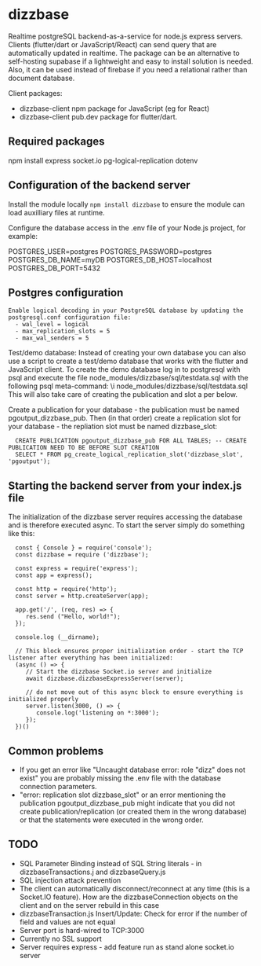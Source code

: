# dizzbase
Realtime postgreSQL backend-as-a-service for node.js express servers.
Clients (flutter/dart or JavaScript/React) can send query that are automatically updated in realtime.
The package can be an alternative to self-hosting supabase if a lightweight and easy to install solution is needed.
Also, it can be used instead of firebase if you need a relational rather than document database. 

Client packages:
   - dizzbase-client npm package for JavaScript (eg for React)
   - dizzbase-client pub.dev package for flutter/dart.

## Required packages
npm install express socket.io pg-logical-replication dotenv

## Configuration of the backend server

Install the module locally ```npm install dizzbase``` to ensure the module can load auxilliary files at runtime.

Configure the database access in the .env file of your Node.js project, for example:

   POSTGRES_USER=postgres
   POSTGRES_PASSWORD=postgres
   POSTGRES_DB_NAME=myDB
   POSTGRES_DB_HOST=localhost
   POSTGRES_DB_PORT=5432

## Postgres configuration
    Enable logical decoding in your PostgreSQL database by updating the postgresql.conf configuration file: 
      - wal_level = logical 
      - max_replication_slots = 5 
      - max_wal_senders = 5

   Test/demo database: Instead of creating your own database you can also use a script to create a test/demo database that works with the flutter and JavaScript client.
   To create the demo database log in to postgresql with psql and execute the file node_modules/dizzbase/sql/testdata.sql with the following psql meta-command:
      \i node_modules/dizzbase/sql/testdata.sql
   This will also take care of creating the publication and slot a per below.

   Create a publication for your database - the publication must be named pgoutput_dizzbase_pub.
   Then (in that order) create a replication slot for your database - the repliation slot must be named dizzbase_slot:

      CREATE PUBLICATION pgoutput_dizzbase_pub FOR ALL TABLES; -- CREATE PUBLICATION NEED TO BE BEFORE SLOT CREATION
      SELECT * FROM pg_create_logical_replication_slot('dizzbase_slot', 'pgoutput');

## Starting the backend server from your index.js file

   The initialization of the dizzbase server requires accessing the database and is therefore executed async. To start the server simply do something like this:

      const { Console } = require('console');
      const dizzbase = require ('dizzbase');

      const express = require('express');
      const app = express();

      const http = require('http');
      const server = http.createServer(app);

      app.get('/', (req, res) => {
         res.send ("Hello, world!");
      });

      console.log (__dirname);

      // This block ensures proper initialization order - start the TCP listener after everything has been initialized:
      (async () => {
         // Start the dizzbase Socket.io server and initialize
         await dizzbase.dizzbaseExpressServer(server);
         
         // do not move out of this async block to ensure everything is initialized properly
         server.listen(3000, () => {
            console.log('listening on *:3000');
         });    
      })()

## Common problems

- If you get an error like "Uncaught database error: role "dizz" does not exist" you are probably missing the .env file with the database connection parameters.
- "error: replication slot dizzbase_slot" or an error mentioning the publication pgoutput_dizzbase_pub might indicate that you did not create publication/replication (or created them in the wrong database) or that the statements were executed in the wrong order.

## TODO
- SQL Parameter Binding instead of SQL String literals - in dizzbaseTransactions.j and dizzbaseQuery.js
- SQL injection attack prevention
- The client can automatically disconnect/reconnect at any time (this is a Socket.IO feature). How are the dizzbaseConnection objects on the client and on the server rebuild in this case
- dizzbaseTransaction.js Insert/Update: Check for error if the number of field and values are not equal
- Server port is hard-wired to TCP:3000
- Currently no SSL support
- Server requires express - add feature run as stand alone socket.io server

